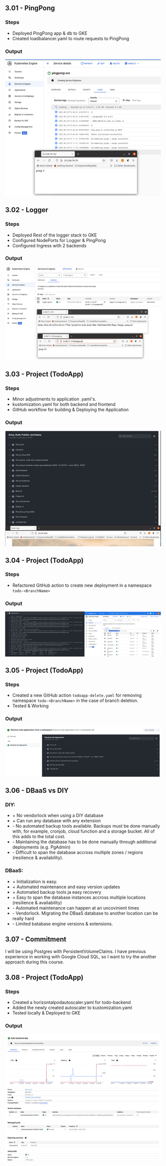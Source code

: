 ## 3.01 - PingPong

### Steps

- Deployed PingPong app & db to GKE
- Created loadbalancer.yaml to route requests to PingPong

### Output

![program output](output_301.png "Deployment")

## 3.02 - Logger

### Steps

- Deployed Rest of the logger stack to GKE
- Configured NodePorts for Logger & PingPong
- Configured Ingress with 2 backends

### Output

![program output](output_302.png "Deployment")

## 3.03 - Project (TodoApp)

### Steps

- Minor adjustments to application .yaml's.
- kustomization.yaml for both backend and frontend
- GitHub workflow for building & Deploying the Application

### Output

![program output](output_303.png "Deployment")

## 3.04 - Project (TodoApp)

### Steps

- Refactored GitHub action to create new deployment in a namespace `todo-<BranchName>`

### Output

![program output](output_304.png "Deployment")

## 3.05 - Project (TodoApp)

### Steps

- Created a new GitHub action `todoapp-delete.yaml` for removing namespace `todo-<BranchName>` in the case of branch deletion.
- Tested & Working

### Output

![program output](output_305.png "Deployment")

## 3.06 - DBaaS vs DIY

### DIY:
-  &#43; No vendorlock when using a DIY database
-  &#43; Can run any database with any extension
-  &#45; No automated backup tools available. Backups must be done manually with, for example, cronjob, cloud function and a storage bucket. All of this adds to the total cost.
-  &#45; Maintaining the database has to be done manually through additional deployments (e.g. PgAdmin)
-  &#45; Difficult to span the database accross multiple zones / regions (resilience & availability).

### DBaaS:
-  &#43; Initialization is easy.
-  &#43; Automated maintenance and easy version updates
-  &#43; Automated backup tools ja easy recovery
-  &#43; Easy to span the database instances accross multiple locations (resilience & availability)
-  &#45; Automated maintenance can happen at an uncovinient times
-  &#45; Vendorlock. Migrating the DBaaS database to another location can be really hard
-  &#45; Limited batabase engine versions & extensions.

## 3.07 - Commitment

I will be using Postgres with PersistentVolumeClaims. I have previous experience in working with Google Cloud SQL, so I want to try the another approach during this course.

## 3.08 - Project (TodoApp)

### Steps

- Created a horizontalpodautoscaler.yaml for todo-backend
- Added the newly created autoscaler to kustomization.yaml
- Tested locally & Deployed to GKE

### Output

![program output](output_308.png "Deployment")